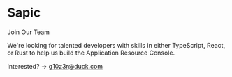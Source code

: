 # Sapic

Join Our Team

We're looking for talented developers with skills in either TypeScript, React, or Rust to help us build the Application Resource Console.

Interested? -> g10z3r@duck.com
